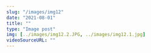 ```yaml
---
slug: "/images/img12"
date: "2021-08-01"
title: ""
type: "Image post"
img: [../images/img12.2.JPG, ../images/img12.1.jpg]
videoSourceURL: ""
---
```

